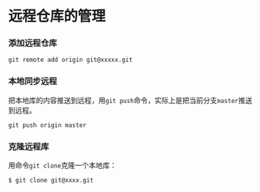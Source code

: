 # 远程仓库的管理
### 添加远程仓库
```
git remote add origin git@xxxxx.git
```
### 本地同步远程

把本地库的内容推送到远程，用```git push```命令，实际上是把当前分支```master```推送到远程。

```git push origin master```

### 克隆远程库

用命令```git clone```克隆一个本地库：

```$ git clone git@xxxx.git```